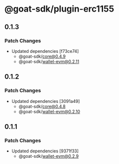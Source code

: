 # @goat-sdk/plugin-erc1155

## 0.1.3

### Patch Changes

- Updated dependencies [f73ce74]
  - @goat-sdk/core@0.4.9
  - @goat-sdk/wallet-evm@0.2.11

## 0.1.2

### Patch Changes

- Updated dependencies [3091a49]
  - @goat-sdk/core@0.4.8
  - @goat-sdk/wallet-evm@0.2.10

## 0.1.1

### Patch Changes

- Updated dependencies [9371f33]
  - @goat-sdk/wallet-evm@0.2.9
